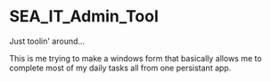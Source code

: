 # SEA_IT_Admin_Tool
Just toolin' around...

This is me trying to make a windows form that basically allows me to complete most of my daily tasks all from one persistant app.
